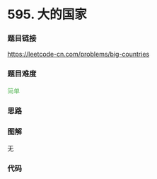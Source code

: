 # 595. 大的国家

### 题目链接

https://leetcode-cn.com/problems/big-countries

### 题目难度

<font color=#5CB85C>简单</font>

### 思路



### 图解

无

### 代码

```python
```